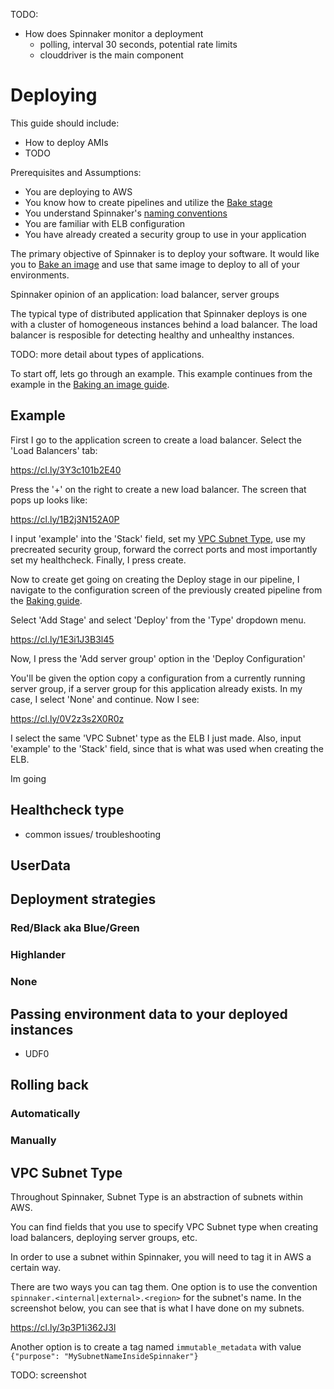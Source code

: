 
TODO:
- How does Spinnaker monitor a deployment
  - polling, interval 30 seconds, potential rate limits
  - clouddriver is the main component



# Deploying


This guide should include:

- How to deploy AMIs
- TODO


Prerequisites and Assumptions:

- You are deploying to AWS
- You know how to create pipelines and utilize the [Bake stage](baking_images.md)
- You understand Spinnaker's [naming conventions](../overview/naming_conventions.md)
- You are familiar with ELB configuration
- You have already created a security group to use in your application


The primary objective of Spinnaker is to deploy your software. It would like you to [Bake an image](baking_images.md) and use that same image to deploy to all of your environments.

Spinnaker opinion of an application: load balancer, server groups

The typical type of distributed application that Spinnaker deploys is one with a cluster of homogeneous instances behind a load balancer. The load balancer is resposible for detecting healthy and unhealthy instances.

TODO: more detail about types of applications.

To start off, lets go through an example. This example continues from the example in the [Baking an image guide](baking_images.md).


## Example

First I go to the application screen to create a load balancer. Select the 'Load Balancers' tab:

https://cl.ly/3Y3c101b2E40


Press the '+' on the right to create a new load balancer. The screen that pops up looks like:

https://cl.ly/1B2j3N152A0P


I input 'example' into the 'Stack' field, set my [VPC Subnet Type](vpc-subnet-type), use my precreated security group, forward the correct ports and most importantly set my healthcheck. Finally, I press create.



Now to create get going on creating the Deploy stage in our pipeline,  I navigate to the configuration screen of the previously created pipeline from the [Baking guide](baking_images.md).

Select 'Add Stage' and select 'Deploy' from the 'Type' dropdown menu.

https://cl.ly/1E3i1J3B3l45

Now, I press the 'Add server group' option in the 'Deploy Configuration'

You'll be given the option copy a configuration from a currently running server group, if a server group for this application already exists. In my case, I select 'None' and continue. Now I see:

https://cl.ly/0V2z3s2X0R0z

I select the same 'VPC Subnet' type as the ELB I just made. Also, input 'example' to the 'Stack' field, since that is what was used when creating the ELB.

Im going



## Healthcheck type
- common issues/ troubleshooting

## UserData

## Deployment strategies

### Red/Black aka Blue/Green

### Highlander

### None


## Passing environment data to your deployed instances
- UDF0


## Rolling back
### Automatically
### Manually


## VPC Subnet Type

Throughout Spinnaker, Subnet Type is an abstraction of subnets within AWS.


You can find fields that you use to specify VPC Subnet type when creating load balancers, deploying server groups, etc. 

In order to use a subnet within Spinnaker, you will need to tag it in AWS a certain way.

There are two ways you can tag them. One option is to use the convention `spinnaker.<internal|external>.<region>` for the subnet's name. In the screenshot below, you can see that is what I have done on my subnets.

https://cl.ly/3p3P1i362J3l

Another option is to create a tag named `immutable_metadata` with value `{"purpose": "MySubnetNameInsideSpinnaker"}`

TODO: screenshot
